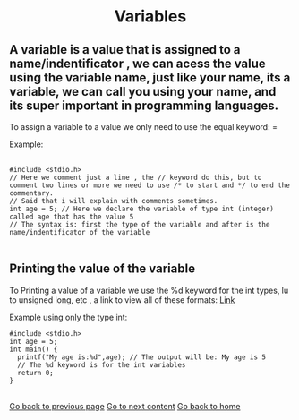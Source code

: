 <h1 align="center">Variables</h1>
<h2>A variable is a value that is assigned to a name/indentificator , we can acess the value using the variable name, just like  your name, its a variable, we can call you using your name, and its super important in programming languages.</h2>
<p>To assign a variable to a value we only need to use the equal keyword: = </p>
<p>Example:</p>
<pre> 
<code>#include &lt;stdio.h&gt;
// Here we comment just a line , the // keyword do this, but to comment two lines or more we need to use /* to start and */ to end the commentary.
// Said that i will explain with comments sometimes.
int age = 5; // Here we declare the variable of type int (integer) called age that has the value 5
// The syntax is: first the type of the variable and after is the name/indentificator of the variable
</code>
</pre>
<h2>Printing the value of the variable</h2>
<p>To Printing a value of a variable we use the %d keyword for the int types, lu to unsigned long, etc , a link to view all of these formats: <a href="https://www.w3schools.in/c-programming/format-specifiers">Link</a>
<p>Example using only the type int:</p>
</p>
<pre>
<code>#include &lt;stdio.h&gt;
int age = 5;
int main() {
  printf("My age is:%d",age); // The output will be: My age is 5 
  // The %d keyword is for the int variables
  return 0;
}
</code>
</pre>
<a href="../../../../../../README.md">Go back to previous page</a> 
<a href="../../../02/">Go to next content</a> 
<a href="../../../../../../README.md">Go back to home</a> 
